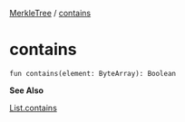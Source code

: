 [MerkleTree](index.md) / [contains](.)

# contains

`fun contains(element: ByteArray): Boolean`

**See Also**

[List.contains](#)

